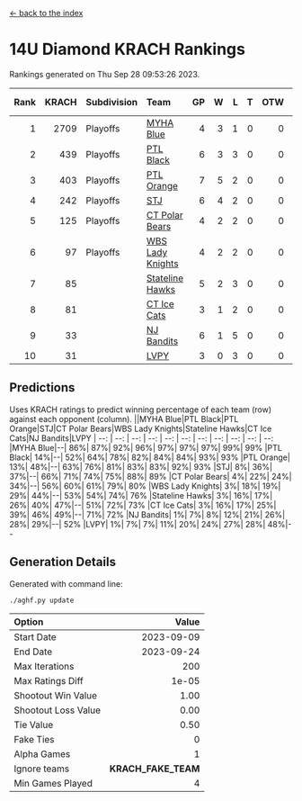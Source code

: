 [<- back to the index](readme.md)
# 14U Diamond KRACH Rankings
Rankings generated on Thu Sep 28 09:53:26 2023.

Rank|KRACH|Subdivision|Team|GP|W|L|T|OTW|OTL|SoS|Exp Wins|Win Diff
---:|---:|:---|:---|---:|---:|---:|---:|---:|---:|---:|---:|---:
1|2709|Playoffs|[MYHA Blue](https://gamesheetstats.com/seasons/3663/teams/140816/schedule)|4|3|1|0|0|0|1002|3.8|-0.0
2|439|Playoffs|[PTL Black](https://gamesheetstats.com/seasons/3663/teams/140815/schedule)|6|3|3|0|0|0|1201|3.8|-0.0
3|403|Playoffs|[PTL Orange](https://gamesheetstats.com/seasons/3663/teams/140821/schedule)|7|5|2|0|0|0|175|5.9|0.0
4|242|Playoffs|[STJ](https://gamesheetstats.com/seasons/3663/teams/140822/schedule)|6|4|2|0|0|0|156|4.9|0.0
5|125|Playoffs|[CT Polar Bears](https://gamesheetstats.com/seasons/3663/teams/140818/schedule)|4|2|2|0|0|0|194|2.8|-0.0
6|97|Playoffs|[WBS Lady Knights](https://gamesheetstats.com/seasons/3663/teams/140825/schedule)|4|2|2|0|0|0|115|2.9|0.0
7|85||[Stateline Hawks](https://gamesheetstats.com/seasons/3663/teams/140813/schedule)|5|2|3|0|0|0|172|2.9|0.0
8|81||[CT Ice Cats](https://gamesheetstats.com/seasons/3663/teams/140826/schedule)|3|1|2|0|0|0|211|1.9|0.0
9|33||[NJ Bandits](https://gamesheetstats.com/seasons/3663/teams/140828/schedule)|6|1|5|0|0|0|142|1.9|0.0
10|31||[LVPY](https://gamesheetstats.com/seasons/3663/teams/140820/schedule)|3|0|3|0|0|0|228|0.9|0.0

## Predictions
Uses KRACH ratings to predict winning percentage of each team (row) against each opponent (column).
||MYHA Blue|PTL Black|PTL Orange|STJ|CT Polar Bears|WBS Lady Knights|Stateline Hawks|CT Ice Cats|NJ Bandits|LVPY
| --: | --: | --: | --: | --: | --: | --: | --: | --: | --: | --: 
|MYHA Blue|--| 86%| 87%| 92%| 96%| 97%| 97%| 97%| 99%| 99%
|PTL Black| 14%|--| 52%| 64%| 78%| 82%| 84%| 84%| 93%| 93%
|PTL Orange| 13%| 48%|--| 63%| 76%| 81%| 83%| 83%| 92%| 93%
|STJ|  8%| 36%| 37%|--| 66%| 71%| 74%| 75%| 88%| 89%
|CT Polar Bears|  4%| 22%| 24%| 34%|--| 56%| 60%| 61%| 79%| 80%
|WBS Lady Knights|  3%| 18%| 19%| 29%| 44%|--| 53%| 54%| 74%| 76%
|Stateline Hawks|  3%| 16%| 17%| 26%| 40%| 47%|--| 51%| 72%| 73%
|CT Ice Cats|  3%| 16%| 17%| 25%| 39%| 46%| 49%|--| 71%| 72%
|NJ Bandits|  1%|  7%|  8%| 12%| 21%| 26%| 28%| 29%|--| 52%
|LVPY|  1%|  7%|  7%| 11%| 20%| 24%| 27%| 28%| 48%|--

## Generation Details

Generated with command line:
```
./aghf.py update
```

| Option | Value |
| :----- | ----: |
| Start Date | 2023-09-09 |
| End Date | 2023-09-24 |
| Max Iterations | 200 |
| Max Ratings Diff | 1e-05 |
| Shootout Win Value | 1.00 |
| Shootout Loss Value | 0.00 |
| Tie Value | 0.50 |
| Fake Ties | 0 |
| Alpha Games | 1 |
| Ignore teams | __KRACH_FAKE_TEAM__ |
| Min Games Played | 4 |

